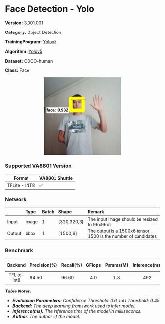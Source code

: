 # Face Detection - Yolo

**Version:** 3.001.001

**Category:** Object Detection

**TrainingProgram:** [Yolov5](https://github.com/FITI-HCITA/yolov5/tree/hcita/face_detect)

**Algorithm:** [Yolov5](https://fp-gitlab/hcita/tinyml/va8801_model_zoo/-/blob/main/ObjectDetection/Face_Detection/Yolo/opt.yaml)

**Dataset:** COCO-human

**Class:** Face

<div align="center">
    <a href="./">
        <img src="./face_result.jpg" width="50%"/>
    </a>
</div>

### Supported VA8801 Version

| Format | VA8801 Shuttle  |
| --- | --- |
| TFLite - INT8 | ✅ |


### Network

|	    |  Type	| Batch	| Shape        | Remark                                                           |
|:------|:------|:------|:-------------|:-----------------------------------------------------------------|
| Input | image |   1   | [320,320,3]  | The input image should be resized to 96x96x1                     |
| Output| bbox  |   1   | [1500,6]     | The output is a 1500x6 tensor, 1500 is the number of candidates  |


### Benchmark

| Backend      | Precision(%) | Recall(%) | GFlops   | Params(M) | Inference(ms) | Used Ram(MB) |      Download                                                                                                                                | Author   |
|:------------:|:-------------|:----------|:--------:|:---------:|:-------------:|:------------:|:----------------------------------------------------------------------------------------------------------------------------------------------|:---------|
|  TFLite-int8 |    94.50     |    96.60  |    4.0   |    1.8    |       492       | 2.89 |      [link](https://fp-gitlab/hcita/tinyml/va8801_model_zoo/-/blob/main/ObjectDetection/Face_Detection/Yolo/Face_Det_3_001_001.tflite)  | Fitipower|

***Table Notes:***

- ***Evaluation Parameters:** Confidence Threshold: 0.6, IoU Threshold: 0.45*
- ***Backend:** The deep learning framework used to infer model.*
- ***Inference(ms):** The inference time of the model in milliseconds.*
- ***Author:** The author of the model.*
